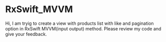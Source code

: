 # RxSwift_MVVM

Hi, I am tryig to create a view with products list with like and pagination option in RxSwift MVVM(input output) method. Please review my code and give your feedback.
